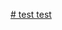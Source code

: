 [# test
test](https://l5dh4fcdfljfxngr-93956571425.shopifypreview.com/blogs/guide/should-you-choose-a-flat-or-adjustable-bench)
